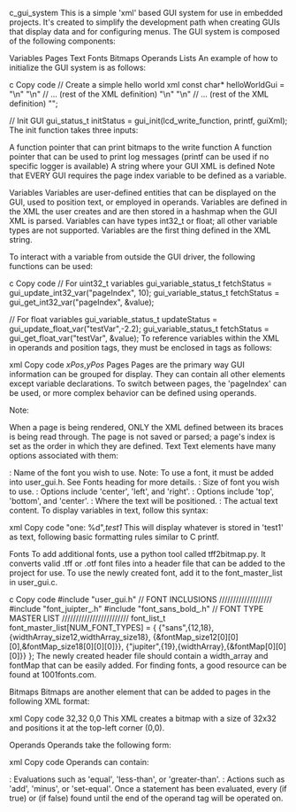 c_gui_system
This is a simple 'xml' based GUI system for use in embedded projects. It's created to simplify the development path when creating GUIs that display data and for configuring menus. The GUI system is composed of the following components:

Variables
Pages
Text
Fonts
Bitmaps
Operands
Lists
An example of how to initialize the GUI system is as follows:

c
Copy code
// Create a simple hello world xml 
const char* helloWorldGui = 
"<?xml version=\"1.0\" encoding=\"UTF-8\"?>\n"
"<variables>\n"
// ... (rest of the XML definition)
"</variables>\n"
"<pages>\n" 
// ... (rest of the XML definition)
"</pages>";

// Init GUI 
gui_status_t initStatus = gui_init(lcd_write_function, printf, guiXml);
The init function takes three inputs:

A function pointer that can print bitmaps to the write function
A function pointer that can be used to print log messages (printf can be used if no specific logger is available)
A string where your GUI XML is defined
Note that EVERY GUI requires the page index variable to be defined as a variable.

Variables
Variables are user-defined entities that can be displayed on the GUI, used to position text, or employed in operands. Variables are defined in the XML the user creates and are then stored in a hashmap when the GUI XML is parsed. Variables can have types int32_t or float; all other variable types are not supported. Variables are the first thing defined in the XML string.

To interact with a variable from outside the GUI driver, the following functions can be used:

c
Copy code
// For uint32_t variables 
gui_variable_status_t fetchStatus = gui_update_int32_var("pageIndex", 10);
gui_variable_status_t fetchStatus = gui_get_int32_var("pageIndex", &value);

// For float variables 
gui_variable_status_t updateStatus = gui_update_float_var("testVar",-2.2);
gui_variable_status_t fetchStatus = gui_get_float_var("testVar", &value);
To reference variables within the XML in operands and position tags, they must be enclosed in <var></var> tags as follows:

xml
Copy code
<text>
    <!-- Other text properties -->
    <position><var>xPos</var>,<var>yPos</var></position>
    <!-- Other text content -->
</text>
Pages
Pages are the primary way GUI information can be grouped for display. They can contain all other elements except variable declarations. To switch between pages, the 'pageIndex' can be used, or more complex behavior can be defined using operands.

Note:

When a page is being rendered, ONLY the XML defined between its <page></page> braces is being read through.
The page <name></name> is not saved or parsed; a page's index is set as the order in which they are defined.
Text
Text elements have many options associated with them:

<font></font>: Name of the font you wish to use. Note: To use a font, it must be added into user_gui.h. See Fonts heading for more details.
<font-size>: Size of font you wish to use.
<alignment>: Options include 'center', 'left', and 'right'.
<vert-alignment>: Options include 'top', 'bottom', and 'center'.
<position>: Where the text will be positioned.
<content>: The actual text content.
To display variables in text, follow this syntax:

xml
Copy code
<text>
    <!-- Other text properties -->
    <content>"one: %d",<var>test1</var></content>
    <!-- Other text content -->
</text>
This will display whatever is stored in 'test1' as text, following basic formatting rules similar to C printf.

Fonts
To add additional fonts, use a python tool called tff2bitmap.py. It converts valid .tff or .otf font files into a header file that can be added to the project for use. To use the newly created font, add it to the font_master_list in user_gui.c.

c
Copy code
#include "user_gui.h"
// FONT INCLUSIONS
///////////////////
#include "font_juipter_.h"
#include "font_sans_bold_.h"
// FONT TYPE MASTER LIST 
////////////////////////
font_list_t font_master_list[NUM_FONT_TYPES] = {
    {"sans",{12,18}, {widthArray_size12,widthArray_size18}, {&fontMap_size12[0][0][0],&fontMap_size18[0][0][0]}},
    {"jupiter",{19},{widthArray},{&fontMap[0][0][0]}}
};
The newly created header file should contain a width_array and fontMap that can be easily added. For finding fonts, a good resource can be found at 1001fonts.com.

Bitmaps
Bitmaps are another element that can be added to pages in the following XML format:

xml
Copy code
<page>
    <bitMap>
        <!-- Other bitmap properties -->
        <size>32,32</size>
        <position>0,0</position>
        <data>
            <!-- Bitmap data -->
        </data>
    </bitMap>
</page>
This XML creates a bitmap with a size of 32x32 and positions it at the top-left corner (0,0).

Operands
Operands take the following form:

xml
Copy code
<operand>
    <if>
        <!-- Condition -->
    </if>
    <then>
        <!-- Action if condition is true -->
    </then>
    <else>
        <!-- Action if condition is false -->
    </else>
</operand>
Operands can contain:

<operation>: Evaluations such as 'equal', 'less-than', or 'greater-than'.
<do>: Actions such as 'add', 'minus', or 'set-equal'.
Once a statement has been evaluated, every <then> (if true) or <else> (if false) found until the end of the operand tag will be operated on.
